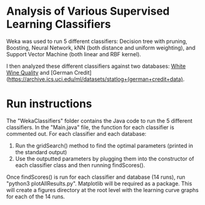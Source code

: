 # Analysis of Various Supervised Learning Classifiers

Weka was used to run 5 different classifiers: Decision tree with pruning, Boosting, Neural Network, kNN (both distance and uniform weighting), and Support Vector Machine (both linear and RBF kernel).

I then analyzed these different classifiers against two databases: [White Wine Quality](http://archive.ics.uci.edu/ml/datasets/Wine) and [German Credit](https://archive.ics.uci.edu/ml/datasets/statlog+(german+credit+data).

# Run instructions
The "WekaClassifiers" folder contains the Java code to run the 5 different classifiers. In the "Main.java" file, the function for each classifier is commented out.
For each classifier and each database:
1. Run the gridSearch() method to find the optimal parameters (printed in the standard output) 
2. Use the outputted parameters by plugging them into the constructor of each classifier class and then running findScores().

Once findScores() is run for each classifier and database (14 runs), run "python3 plotAllResults.py". Matplotlib will be required as a package. This will create a figures directory at the root level with the learning curve graphs for each of the 14 runs.